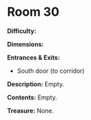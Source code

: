 # Room 30

**Difficulty:** 

**Dimensions:** 

**Entrances & Exits:**
- South door (to corridor)

**Description:**
Empty.

**Contents:**
Empty.

**Treasure:**
None.